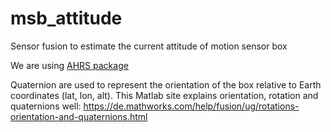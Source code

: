 # msb_attitude
Sensor fusion to estimate the current attitude of motion sensor box

We are using [AHRS package](https://github.com/Mayitzin/ahrs/tree/87f9210cfcf6c545d86ae8588a93f012020164ee])

Quaternion are used to represent the orientation of the box relative to Earth coordinates (lat, lon, alt).
This Matlab site explains orientation, rotation and quaternions well: https://de.mathworks.com/help/fusion/ug/rotations-orientation-and-quaternions.html
